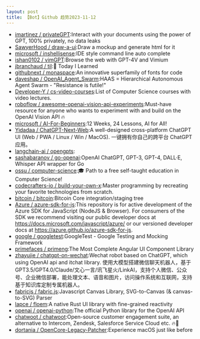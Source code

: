 ```yaml
---
layout: post
title: 【Bot】Github 趋势2023-11-12
---
```


* [imartinez / privateGPT](https://github.com/imartinez/privateGPT):Interact with your documents using the power of GPT, 100% privately, no data leaks
* [SawyerHood / draw-a-ui](https://github.com/SawyerHood/draw-a-ui):Draw a mockup and generate html for it
* [microsoft / inshellisense](https://github.com/microsoft/inshellisense):IDE style command line auto complete
* [ishan0102 / vimGPT](https://github.com/ishan0102/vimGPT):Browse the web with GPT-4V and Vimium
* [jbranchaud / til](https://github.com/jbranchaud/til):📝 Today I Learned
* [githubnext / monaspace](https://github.com/githubnext/monaspace):An innovative superfamily of fonts for code
* [daveshap / OpenAI_Agent_Swarm](https://github.com/daveshap/OpenAI_Agent_Swarm):HAAS = Hierarchical Autonomous Agent Swarm - "Resistance is futile!"
* [Developer-Y / cs-video-courses](https://github.com/Developer-Y/cs-video-courses):List of Computer Science courses with video lectures.
* [roboflow / awesome-openai-vision-api-experiments](https://github.com/roboflow/awesome-openai-vision-api-experiments):Must-have resource for anyone who wants to experiment with and build on the OpenAI Vision API 🔥
* [microsoft / AI-For-Beginners](https://github.com/microsoft/AI-For-Beginners):12 Weeks, 24 Lessons, AI for All!
* [Yidadaa / ChatGPT-Next-Web](https://github.com/Yidadaa/ChatGPT-Next-Web):A well-designed cross-platform ChatGPT UI (Web / PWA / Linux / Win / MacOS). 一键拥有你自己的跨平台 ChatGPT 应用。
* [langchain-ai / opengpts](https://github.com/langchain-ai/opengpts):
* [sashabaranov / go-openai](https://github.com/sashabaranov/go-openai):OpenAI ChatGPT, GPT-3, GPT-4, DALL·E, Whisper API wrapper for Go
* [ossu / computer-science](https://github.com/ossu/computer-science):🎓 Path to a free self-taught education in Computer Science!
* [codecrafters-io / build-your-own-x](https://github.com/codecrafters-io/build-your-own-x):Master programming by recreating your favorite technologies from scratch.
* [bitcoin / bitcoin](https://github.com/bitcoin/bitcoin):Bitcoin Core integration/staging tree
* [Azure / azure-sdk-for-js](https://github.com/Azure/azure-sdk-for-js):This repository is for active development of the Azure SDK for JavaScript (NodeJS & Browser). For consumers of the SDK we recommend visiting our public developer docs at https://docs.microsoft.com/javascript/azure/ or our versioned developer docs at https://azure.github.io/azure-sdk-for-js.
* [google / googletest](https://github.com/google/googletest):GoogleTest - Google Testing and Mocking Framework
* [primefaces / primeng](https://github.com/primefaces/primeng):The Most Complete Angular UI Component Library
* [zhayujie / chatgpt-on-wechat](https://github.com/zhayujie/chatgpt-on-wechat):Wechat robot based on ChatGPT, which using OpenAI api and itchat library. 使用大模型搭建微信聊天机器人，基于 GPT3.5/GPT4.0/Claude/文心一言/讯飞星火/LinkAI，支持个人微信、公众号、企业微信部署，能处理文本、语音和图片，访问操作系统和互联网，支持基于知识库定制专属机器人。
* [fabricjs / fabric.js](https://github.com/fabricjs/fabric.js):Javascript Canvas Library, SVG-to-Canvas (& canvas-to-SVG) Parser
* [lapce / floem](https://github.com/lapce/floem):A native Rust UI library with fine-grained reactivity
* [openai / openai-python](https://github.com/openai/openai-python):The official Python library for the OpenAI API
* [chatwoot / chatwoot](https://github.com/chatwoot/chatwoot):Open-source customer engagement suite, an alternative to Intercom, Zendesk, Salesforce Service Cloud etc. 🔥💬
* [dortania / OpenCore-Legacy-Patcher](https://github.com/dortania/OpenCore-Legacy-Patcher):Experience macOS just like before
